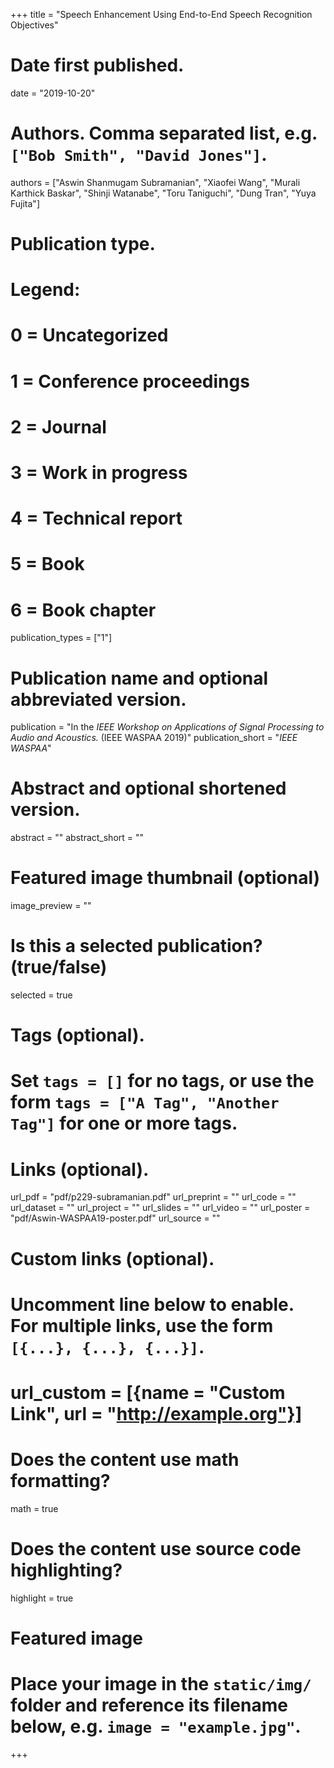 +++
title = "Speech Enhancement Using End-to-End Speech Recognition Objectives"

# Date first published.
date = "2019-10-20"

# Authors. Comma separated list, e.g. `["Bob Smith", "David Jones"]`.
authors = ["Aswin Shanmugam Subramanian", "Xiaofei Wang", "Murali Karthick Baskar", "Shinji Watanabe", "Toru Taniguchi", "Dung Tran", "Yuya Fujita"]

# Publication type.
# Legend:
# 0 = Uncategorized
# 1 = Conference proceedings
# 2 = Journal
# 3 = Work in progress
# 4 = Technical report
# 5 = Book
# 6 = Book chapter
publication_types = ["1"]

# Publication name and optional abbreviated version.
publication = "In the *IEEE Workshop on Applications of Signal Processing to Audio and Acoustics.* (IEEE WASPAA 2019)"
publication_short = "*IEEE WASPAA*"

# Abstract and optional shortened version.
abstract = ""
abstract_short = ""

# Featured image thumbnail (optional)
image_preview = ""

# Is this a selected publication? (true/false)
selected = true

# Tags (optional).
#   Set `tags = []` for no tags, or use the form `tags = ["A Tag", "Another Tag"]` for one or more tags.

# Links (optional).
url_pdf = "pdf/p229-subramanian.pdf"
url_preprint = ""
url_code = ""
url_dataset = ""
url_project = ""
url_slides = ""
url_video = ""
url_poster = "pdf/Aswin-WASPAA19-poster.pdf"
url_source = ""

# Custom links (optional).
#   Uncomment line below to enable. For multiple links, use the form `[{...}, {...}, {...}]`.
# url_custom = [{name = "Custom Link", url = "http://example.org"}]

# Does the content use math formatting?
math = true

# Does the content use source code highlighting?
highlight = true

# Featured image
# Place your image in the `static/img/` folder and reference its filename below, e.g. `image = "example.jpg"`.

+++

